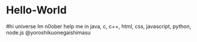 # Hello-World
#hi universe Im n0ober help me in java, c, c++, html, css, javascript, python, node.js
@yoroshikuonegaishimasu
